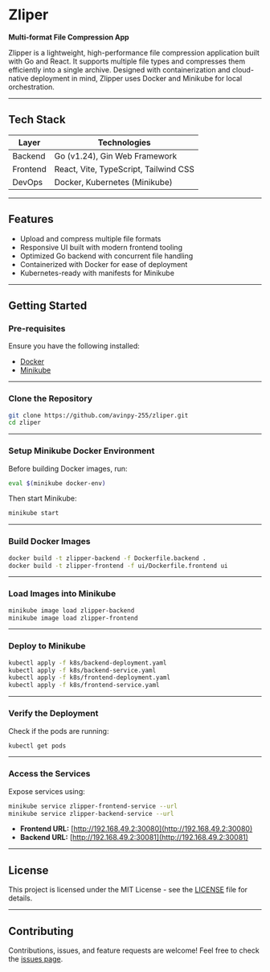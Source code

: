 # Zliper
**Multi-format File Compression App**

Zlipper is a lightweight, high-performance file compression application built with Go and React. It supports multiple file types and compresses them efficiently into a single archive. Designed with containerization and cloud-native deployment in mind, Zlipper uses Docker and Minikube for local orchestration.

---

## Tech Stack

| Layer     | Technologies                           |
|-----------|----------------------------------------|
| Backend   | Go (v1.24), Gin Web Framework          |
| Frontend  | React, Vite, TypeScript, Tailwind CSS  |
| DevOps    | Docker, Kubernetes (Minikube)          |

---

## Features

- Upload and compress multiple file formats
- Responsive UI built with modern frontend tooling
- Optimized Go backend with concurrent file handling
- Containerized with Docker for ease of deployment
- Kubernetes-ready with manifests for Minikube

---

## Getting Started

### Pre-requisites
Ensure you have the following installed:

- [Docker](https://docs.docker.com/get-docker/)
- [Minikube](https://minikube.sigs.k8s.io/docs/start/)

---

### Clone the Repository

```bash
git clone https://github.com/avinpy-255/zliper.git
cd zliper
```

---

### Setup Minikube Docker Environment

Before building Docker images, run:

```bash
eval $(minikube docker-env)
```

Then start Minikube:

```bash
minikube start
```

---

### Build Docker Images

```bash
docker build -t zlipper-backend -f Dockerfile.backend .
docker build -t zlipper-frontend -f ui/Dockerfile.frontend ui
```

---

### Load Images into Minikube

```bash
minikube image load zlipper-backend
minikube image load zlipper-frontend
```

---

### Deploy to Minikube

```bash
kubectl apply -f k8s/backend-deployment.yaml
kubectl apply -f k8s/backend-service.yaml
kubectl apply -f k8s/frontend-deployment.yaml
kubectl apply -f k8s/frontend-service.yaml
```

---

### Verify the Deployment

Check if the pods are running:

```bash
kubectl get pods
```

---

### Access the Services

Expose services using:

```bash
minikube service zlipper-frontend-service --url
minikube service zlipper-backend-service --url
```

- **Frontend URL:** [http://192.168.49.2:30080](http://192.168.49.2:30080)
- **Backend URL:** [http://192.168.49.2:30081](http://192.168.49.2:30081)

---

## License
This project is licensed under the MIT License - see the [LICENSE](LICENSE) file for details.

---

## Contributing
Contributions, issues, and feature requests are welcome! Feel free to check the [issues page](https://github.com/avinpy-255/zliper/issues).